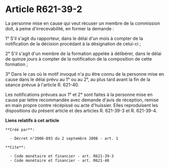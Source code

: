 # Article R621-39-2

La personne mise en cause qui veut récuser un membre de la commission doit, à peine d'irrecevabilité, en former la demande : 

1° S'il s'agit du rapporteur, dans le délai d'un mois à compter de la notification de la décision procédant à la désignation
de celui-ci ; 

2° S'il s'agit d'un membre de la formation appelée à délibérer, dans le délai de quinze jours à compter de la notification de
la composition de cette formation ; 

3° Dans le cas où le motif invoqué n'a pu être connu de la personne mise en cause dans le délai prévu au 1° ou au 2°, au plus
tard avant la fin de la séance prévue à l'article R. 621-40. 

Les notifications prévues aux 1° et 2° sont faites à la personne mise en cause par lettre recommandée avec demande d'avis de
réception, remise en main propre contre récépissé ou acte d'huissier. Elles reproduisent les dispositions du présent article
et des articles R. 621-39-3 et R. 621-39-4.

**Liens relatifs à cet article**

	**Créé par**:

	  - Décret n°2008-893 du 2 septembre 2008 - art. 1

	**Cite**:

	  - Code monétaire et financier - art. R621-39-3
	  - Code monétaire et financier - art. R621-40
